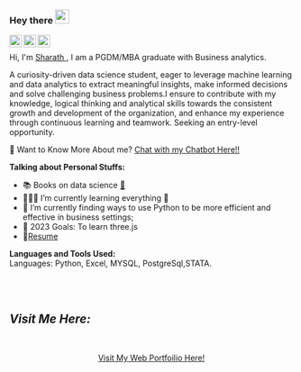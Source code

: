 ### Hey there <img src="https://media.giphy.com/media/hvRJCLFzcasrR4ia7z/giphy.gif" width="25px"><p align="center">
<a href="https://www.sharaths.net/">
  <img align="left" alt="Sharath's Profile" width="22px" src="https://cdn.jsdelivr.net/npm/simple-icons@v3/icons/discord.svg" />
</a>
<a href="https://www.linkedin.com/in/sharath-p-b39317201/">
  <img align="left" alt="Sharath's LinkdeIN Profile" width="22px" src="https://cdn.jsdelivr.net/npm/simple-icons@v3/icons/linkedin.svg" />
</a>
<a href="mailto:sharu8080@gmail.com">
  <img align="left" alt="Sharath's Mail" width="22px" src="https://cdn.jsdelivr.net/npm/simple-icons@v3/icons/gmail.svg" />
</a>

<br />

Hi, I'm [Sharath ](https://www.sharaths.net/), I am a PGDM/MBA graduate with Business analytics.

A curiosity-driven data science student, eager to leverage machine learning and data analytics to extract meaningful insights, make informed decisions and solve challenging business problems.I ensure to contribute with my knowledge, logical thinking and analytical skills towards the consistent growth and development of the organization, and enhance my experience through continuous learning and teamwork. Seeking an entry-level opportunity.
  
   🤖 Want to Know More About me? [Chat with my Chatbot Here!!](https://www.sharaths.net/)


**Talking about Personal Stuffs:**
- 📚 Books on data science [🔗](https://github.com/bradleyboehmke/bradleyboehmke/blob/master/books.md)
- 👨🏽‍💻  I’m currently learning everything 🤣
- 🌱 I’m currently finding ways to use Python to be more efficient and effective in business settings;
- 💬 2023 Goals: To learn three.js
- 📝[Resume](https://fccaef6b-9c99-4c90-a747-d5fa24eac598.filesusr.com/ugd/9730db_eb7a2a71dfbc46908f82e80418c4f564.pdf)

**Languages and Tools Used:**  
 Languages: Python, Excel, MYSQL, PostgreSql,STATA.

  
<br /><br />

<h2><i>Visit Me Here:</i></h2>
<br />
<a href="https://www.sharaths.net/">
<p align="center"> Visit My Web Portfoilio Here!
</a>
<br />
<a href="https://www.sharaths.net/">
</a>



</div>
